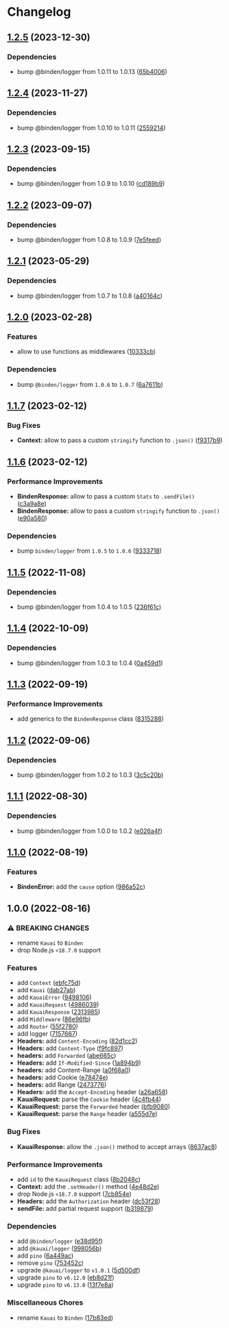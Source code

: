 # Changelog

## [1.2.5](https://github.com/binden-js/binden/compare/v1.2.4...v1.2.5) (2023-12-30)

### Dependencies

- bump @binden/logger from 1.0.11 to 1.0.13 ([65b4006](https://github.com/binden-js/binden/commit/65b4006e37ac11758ca77e221c6a8c3f97141418))

## [1.2.4](https://github.com/binden-js/binden/compare/v1.2.3...v1.2.4) (2023-11-27)

### Dependencies

- bump @binden/logger from 1.0.10 to 1.0.11 ([2559214](https://github.com/binden-js/binden/commit/2559214ea64e264cf1ad9bfba1eecf9d09fa1992))

## [1.2.3](https://github.com/binden-js/binden/compare/v1.2.2...v1.2.3) (2023-09-15)

### Dependencies

- bump @binden/logger from 1.0.9 to 1.0.10 ([cd189b9](https://github.com/binden-js/binden/commit/cd189b97051430c009303155edfaef9881a4ab02))

## [1.2.2](https://github.com/binden-js/binden/compare/v1.2.1...v1.2.2) (2023-09-07)

### Dependencies

- bump @binden/logger from 1.0.8 to 1.0.9 ([7e5feed](https://github.com/binden-js/binden/commit/7e5feed90de43f283e3770b2d53f376b02187071))

## [1.2.1](https://github.com/binden-js/binden/compare/v1.2.0...v1.2.1) (2023-05-29)

### Dependencies

- bump @binden/logger from 1.0.7 to 1.0.8 ([a40164c](https://github.com/binden-js/binden/commit/a40164c7d13312f272a0e69a8cb2ed90f7ff3e14))

## [1.2.0](https://github.com/binden-js/binden/compare/v1.1.7...v1.2.0) (2023-02-28)

### Features

- allow to use functions as middlewares ([10333cb](https://github.com/binden-js/binden/commit/10333cbc0aad25a833ef7d4903dc4c537e0c1efa))

### Dependencies

- bump `@binden/logger` from `1.0.6` to `1.0.7` ([6a7611b](https://github.com/binden-js/binden/commit/6a7611b7e9bc06a475544bce578b72904b1ebd66))

## [1.1.7](https://github.com/binden-js/binden/compare/v1.1.6...v1.1.7) (2023-02-12)

### Bug Fixes

- **Context:** allow to pass a custom `stringify` function to `.json()` ([f9317b9](https://github.com/binden-js/binden/commit/f9317b9c217c08c9d2db8cf623d7da5179a10463))

## [1.1.6](https://github.com/binden-js/binden/compare/v1.1.5...v1.1.6) (2023-02-12)

### Performance Improvements

- **BindenResponse:** allow to pass a custom `Stats` to `.sendFile()` ([c3a9a8e](https://github.com/binden-js/binden/commit/c3a9a8e042e3c6937751bb2f8a7b3d67ceb6e361))
- **BindenResponse:** allow to pass a custom `stringify` function to `.json()` ([e90a580](https://github.com/binden-js/binden/commit/e90a5803ea5175e44013da667b555b1d8fe07f24))

### Dependencies

- bump `binden/logger` from `1.0.5` to `1.0.6` ([9333718](https://github.com/binden-js/binden/commit/93337181f98f7367d574c1889e09481022d8849e))

## [1.1.5](https://github.com/binden-js/binden/compare/v1.1.4...v1.1.5) (2022-11-08)

### Dependencies

- bump @binden/logger from 1.0.4 to 1.0.5 ([236f61c](https://github.com/binden-js/binden/commit/236f61cddfe8fb6e79eec4d269a0f78aca52cc8b))

## [1.1.4](https://github.com/binden-js/binden/compare/v1.1.3...v1.1.4) (2022-10-09)

### Dependencies

- bump @binden/logger from 1.0.3 to 1.0.4 ([0a459d1](https://github.com/binden-js/binden/commit/0a459d1baeb7799b1a2d4cabc3e8eb885d98dd6a))

## [1.1.3](https://github.com/binden-js/binden/compare/v1.1.2...v1.1.3) (2022-09-19)

### Performance Improvements

- add generics to the `BindenResponse` class ([8315288](https://github.com/binden-js/binden/commit/8315288246d57a97dfecf20f120ac1b8c01adeba))

## [1.1.2](https://github.com/binden-js/binden/compare/v1.1.1...v1.1.2) (2022-09-06)

### Dependencies

- bump @binden/logger from 1.0.2 to 1.0.3 ([3c5c20b](https://github.com/binden-js/binden/commit/3c5c20bdc12dade5237ab22de5e54407a8ceb79c))

## [1.1.1](https://github.com/binden-js/binden/compare/v1.1.0...v1.1.1) (2022-08-30)

### Dependencies

- bump @binden/logger from 1.0.0 to 1.0.2 ([e026a4f](https://github.com/binden-js/binden/commit/e026a4f45d373bb065ee9060414f9853c1932313))

## [1.1.0](https://github.com/binden-js/binden/compare/v1.0.0...v1.1.0) (2022-08-19)

### Features

- **BindenError:** add the `cause` option ([986a52c](https://github.com/binden-js/binden/commit/986a52cf797568a3ef9aca6cc9aefcf74e8d2bd7))

## 1.0.0 (2022-08-16)

### ⚠ BREAKING CHANGES

- rename `Kauai` to `Binden`
- drop Node.js `<18.7.0` support

### Features

- add `Context` ([ebfc75d](https://github.com/binden-js/binden/commit/ebfc75da9037280b9f3ebfbb8c301fe5f6ddf30f))
- add `Kauai` ([dab27ab](https://github.com/binden-js/binden/commit/dab27ab82e5995b2a062b69d4d1308abc48c9e28))
- add `KauaiError` ([9498106](https://github.com/binden-js/binden/commit/949810618e9f96b178376a8604d9c4e146d0a701))
- add `KauaiRequest` ([4986039](https://github.com/binden-js/binden/commit/4986039f9050e3c2619a6ee73781958a457e8f3b))
- add `KauaiResponse` ([2313985](https://github.com/binden-js/binden/commit/23139857603b301d40a4bb3502b4245384d127b0))
- add `Middleware` ([86e96fb](https://github.com/binden-js/binden/commit/86e96fb548ce68de8294626eaf0f4ffbdfa7ab82))
- add `Router` ([55f2780](https://github.com/binden-js/binden/commit/55f27806fdb7499b5174f8f44303aa4f31f00a97))
- add logger ([7157667](https://github.com/binden-js/binden/commit/7157667f7506c2b6f393454294c5edbbf382e7d0))
- **Headers:** add `Content-Encoding` ([82d1cc2](https://github.com/binden-js/binden/commit/82d1cc25aa43cdeb1e1da288002923768a632ed4))
- **Headers:** add `Content-Type` ([f9fc897](https://github.com/binden-js/binden/commit/f9fc8974c9d76eb09005169462edd8f7b3892bf9))
- **headers:** add `Forwarded` ([abe665c](https://github.com/binden-js/binden/commit/abe665cdf00d0ad1957d6682e4e1dd824ddf0d02))
- **Headers:** add `If-Modified-Since` ([1a894b9](https://github.com/binden-js/binden/commit/1a894b99806eb37ba21400aaa5fcbff49022425b))
- **headers:** add Content-Range ([a0f68a0](https://github.com/binden-js/binden/commit/a0f68a0d8621690229be04389ad6d921ce529fca))
- **headers:** add Cookie ([e78474e](https://github.com/binden-js/binden/commit/e78474ef61dbdf62255a3b03f767d9c27542a110))
- **headers:** add Range ([2473776](https://github.com/binden-js/binden/commit/247377654c233ce78f32437ffd91f646124439a0))
- **Headers:** add the `Accept-Encoding` header ([a26a658](https://github.com/binden-js/binden/commit/a26a6589cc1d3dd504fc395ec8d905256d49c07f))
- **KauaiRequest:** parse the `Cookie` header ([4c4fb44](https://github.com/binden-js/binden/commit/4c4fb4427555e1c311570d214ee9cbd81555582e))
- **KauaiRequest:** parse the `Forwarded` header ([bfb9080](https://github.com/binden-js/binden/commit/bfb908069147a6b76d1fa565a3a0981e6b90d176))
- **KauaiRequest:** parse the `Range` header ([a555d7e](https://github.com/binden-js/binden/commit/a555d7ebbecb81a6dc55ef117658a7f257f74e5a))

### Bug Fixes

- **KauaiResponse:** allow the `.json()` method to accept arrays ([8637ac8](https://github.com/binden-js/binden/commit/8637ac8a527340eb411826000f7c33a5e81e2c0e))

### Performance Improvements

- add `id` to the `KauaiRequest` class ([8b2048c](https://github.com/binden-js/binden/commit/8b2048cdda85dba7d3b05824b074b41ded8a1b2e))
- **Context:** add the `.setHeader()` method ([4e48d2e](https://github.com/binden-js/binden/commit/4e48d2e2cde9dd0deb7c9805a2feea962d78a7db))
- drop Node.js `<18.7.0` support ([7cb854e](https://github.com/binden-js/binden/commit/7cb854ee216e7b02a3d4cf942afc05a93cbfbf8b))
- **Headers:** add the `Authorization` header ([dc53f28](https://github.com/binden-js/binden/commit/dc53f28a5bd7267f8eca3cdf640993afb5c34a45))
- **sendFile:** add partial request support ([b319879](https://github.com/binden-js/binden/commit/b31987905e553393cf71d5a62930ecaa06d054a4))

### Dependencies

- add `@binden/logger` ([e38d95f](https://github.com/binden-js/binden/commit/e38d95f95eb2e85f2c0a40ce65d50bbd610d543c))
- add `@kauai/logger` ([998056b](https://github.com/binden-js/binden/commit/998056b3dc208ac2b84546bf3227af4cbf8f9a1b))
- add `pino` ([6a449ac](https://github.com/binden-js/binden/commit/6a449ac25e64be022752ea4b7b5c9cdef91cb631))
- remove `pino` ([753452c](https://github.com/binden-js/binden/commit/753452cbeb68ebab380d161ec84fd83714c0c3b0))
- upgrade `@kauai/logger` to `v1.0.1` ([5d500df](https://github.com/binden-js/binden/commit/5d500df1aeec5b3303a163ec6b5ff3bf945014b2))
- upgrade `pino` to `v6.12.0` ([eb8d21f](https://github.com/binden-js/binden/commit/eb8d21f49a8367fdeee2f87a3613c98935750629))
- upgrade `pino` to `v6.13.0` ([13f7e8a](https://github.com/binden-js/binden/commit/13f7e8a92d4445db662dd7c2250dffacd845394a))

### Miscellaneous Chores

- rename `Kauai` to `Binden` ([17b83ed](https://github.com/binden-js/binden/commit/17b83ed23df79a1baf934742af9677a1c440651d))

